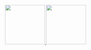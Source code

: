<div>
<a href="https://github.com/alexaraujosa">
  <img height="131em" src="https://github-readme-stats.vercel.app/api?username=alexaraujosa&show_icons=true&theme=tokyonight&include_all_commits=true&count_private=true"/>
  <img height="131em" src="https://github-readme-stats.vercel.app/api/top-langs/?username=alexaraujosa&layout=compact&langs_count=16&theme=tokyonight"/>
</div>
  

